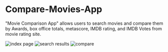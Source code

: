 # Compare-Movies-App


"Movie Comparison App" allows users to search movies and compare them by Awards, box office totals, metascore, IMDB rating, and IMDB Votes from movie rating site.

![index page](https://i.ibb.co/GTHycD2/Screen-Shot-2020-04-03-at-12-13-59-PM.png)
![search results](https://i.ibb.co/nQ4X8RC/Screen-Shot-2020-04-03-at-12-15-55-PM.png)
![compare](https://i.ibb.co/Rp9PJ4X/Screen-Shot-2020-04-03-at-12-16-08-PM.png)
